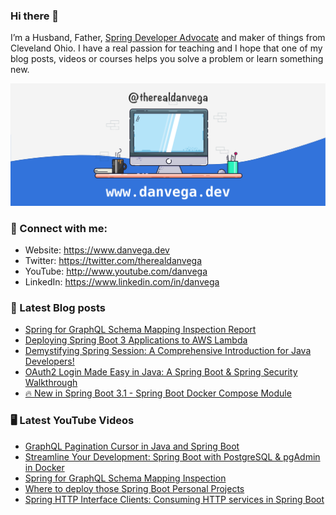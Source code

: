 ### Hi there 👋

I’m a Husband, Father, [Spring Developer Advocate](https://tanzu.vmware.com/developer/advocates/) and maker of things from Cleveland Ohio. I have a real passion for teaching and I hope that one of my blog posts, videos or courses helps you solve a problem or learn something new.

![Profile Header](./github_profile_header.png)

### 🤝 Connect with me:

- Website: https://www.danvega.dev
- Twitter: https://twitter.com/therealdanvega
- YouTube: http://www.youtube.com/danvega
- LinkedIn: https://www.linkedin.com/in/danvega

### 📝 Latest Blog posts

<!-- BLOG-POST-LIST:START -->
- [Spring for GraphQL Schema Mapping Inspection Report](https://www.danvega.dev/blog/2023/07/17/graphql-schema-mapping-inspection)
- [Deploying Spring Boot 3 Applications to AWS Lambda](https://www.danvega.dev/blog/2023/06/30/aws-lambda-spring-boot-3)
- [Demystifying Spring Session: A Comprehensive Introduction for Java Developers!](https://www.danvega.dev/blog/2023/05/03/spring-session-introduction)
- [OAuth2 Login Made Easy in Java: A Spring Boot &amp; Spring Security Walkthrough](https://www.danvega.dev/blog/2023/04/28/spring-security-oauth2-login)
- [🔥 New in Spring Boot 3.1 - Spring Boot Docker Compose Module](https://www.danvega.dev/blog/2023/04/26/spring-boot-docker-compose)
<!-- BLOG-POST-LIST:END -->

### 🖥 Latest YouTube Videos

<!-- YOUTUBE:START -->
- [GraphQL Pagination Cursor in Java and Spring Boot](https://www.youtube.com/watch?v=3YTSh8vJ8eY)
- [Streamline Your Development: Spring Boot with PostgreSQL &amp; pgAdmin in Docker](https://www.youtube.com/watch?v=XDlgWyVfSMA)
- [Spring for GraphQL Schema Mapping Inspection](https://www.youtube.com/watch?v=YBPG0JbHvpY)
- [Where to deploy those Spring Boot Personal Projects](https://www.youtube.com/watch?v=GGPPkUcHleQ)
- [Spring HTTP Interface Clients: Consuming HTTP services in Spring Boot](https://www.youtube.com/watch?v=4U0hUyktpvg)
<!-- YOUTUBE:END -->
